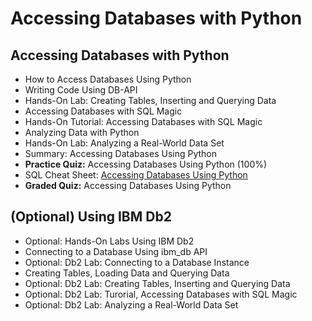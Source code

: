 # Accessing Databases with Python
## Accessing Databases with Python
- How to Access Databases Using Python
- Writing Code Using DB-API
- Hands-On Lab: Creating Tables, Inserting and Querying Data
- Accessing Databases with SQL Magic
- Hands-On Tutorial: Accessing Databases with SQL Magic
- Analyzing Data with Python
- Hands-On Lab: Analyzing a Real-World Data Set
- Summary: Accessing Databases Using Python
- **Practice Quiz:** Accessing Databases Using Python (100%)
- SQL Cheat Sheet: [Accessing Databases Using Python](https://github.com/KailaniBailey/IBM-Data-Science-Professional-Certificate/blob/main/06.%20Databases%20and%20SQL%20for%20Data%20Science%20with%20Python/Week%204%3A%20Accessing%20Databases%20with%20Python/SQL-Cheat-Sheet-Accessing-Databases-Using-Python.pdf)
- **Graded Quiz:** Accessing Databases Using Python
## (Optional) Using IBM Db2 
- Optional: Hands-On Labs Using IBM Db2
- Connecting to a Database Using ibm_db API
- Optional: Db2 Lab: Connecting to a Database Instance
- Creating Tables, Loading Data and Querying Data
- Optional: Db2 Lab: Creating Tables, Inserting and Querying Data
- Optional: Db2 Lab: Turorial, Accessing Databases with SQL Magic
- Optional: Db2 Lab: Analyzing a Real-World Data Set
